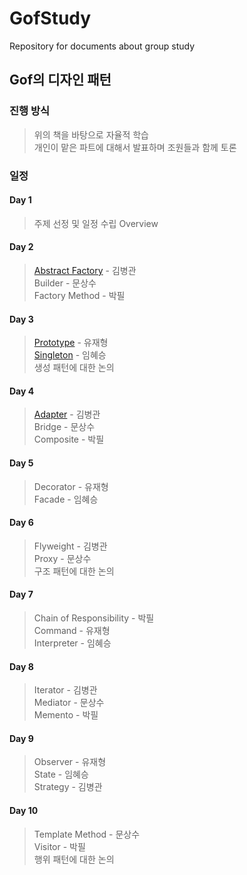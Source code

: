 # GofStudy
Repository for documents about group study

## Gof의 디자인 패턴

### 진행 방식
> 위의 책을 바탕으로 자율적 학습  
> 개인이 맡은 파트에 대해서 발표하며 조원들과 함께 토론  

### 일정


#### Day 1  
> 주제 선정 및 일정 수립
> Overview

#### Day 2
> [Abstract Factory](https://github.com/studyteamthree/GofStudy/blob/master/2019-04-23-AbstractFactory.md) - 김병관  
> Builder - 문상수  
> Factory Method - 박필  

#### Day 3
> [Prototype](https://github.com/studyteamthree/GofStudy/blob/master/2019-04-23-Prototype.md) - 유재형  
> [Singleton](https://github.com/studyteamthree/GofStudy/blob/master/2019-04-23-Singleton.md) - 임혜승  
> 생성 패턴에 대한 논의  


#### Day 4
> [Adapter](https://github.com/studyteamthree/GofStudy/blob/master/2019-04-25-Adapter.md) - 김병관  
> Bridge - 문상수  
> Composite - 박필  


#### Day 5
> Decorator - 유재형  
> Facade - 임혜승  

#### Day 6
> Flyweight - 김병관  
> Proxy - 문상수  
> 구조 패턴에 대한 논의

#### Day 7
> Chain of Responsibility - 박필  
> Command - 유재형  
> Interpreter - 임혜승  

#### Day 8

> Iterator - 김병관  
> Mediator - 문상수    
> Memento - 박필  

#### Day 9
> Observer - 유재형  
> State - 임혜승  
> Strategy - 김병관  

#### Day 10
> Template Method - 문상수  
> Visitor - 박필  
> 행위 패턴에 대한 논의  

